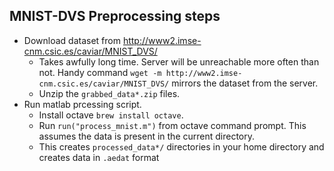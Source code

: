 ## MNIST-DVS Preprocessing steps
* Download dataset from http://www2.imse-cnm.csic.es/caviar/MNIST_DVS/
  * Takes awfully long time. Server will be unreachable more often than not. Handy command `wget -m http://www2.imse-cnm.csic.es/caviar/MNIST_DVS/` mirrors the dataset from the server.
  * Unzip the `grabbed_data*.zip` files.
* Run matlab prcessing script.
  * Install octave `brew install octave`.
  * Run `run("process_mnist.m")` from octave command prompt. This assumes the data is present in the current directory.
  * This creates `processed_data*/` directories in your home directory and creates data in `.aedat` format
